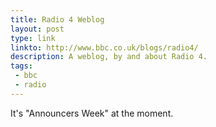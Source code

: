 ```yaml
---
title: Radio 4 Weblog
layout: post
type: link
linkto: http://www.bbc.co.uk/blogs/radio4/
description: A weblog, by and about Radio 4.
tags:
 - bbc
 - radio
---
```

It's "Announcers Week" at the moment.